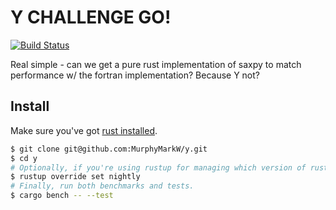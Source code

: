 # Y CHALLENGE GO!
[![Build Status](https://travis-ci.org/MurphyMarkW/y.svg?branch=master)](https://travis-ci.org/MurphyMarkW/y)

Real simple - can we get a pure rust implementation of saxpy to match performance
w/ the fortran implementation? Because Y not?

## Install

Make sure you've got [rust installed](https://www.rust-lang.org/en-US/install.html).

```bash
$ git clone git@github.com:MurphyMarkW/y.git
$ cd y
# Optionally, if you're using rustup for managing which version of rustc to use...
$ rustup override set nightly
# Finally, run both benchmarks and tests.
$ cargo bench -- --test
```
